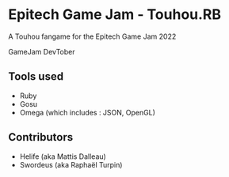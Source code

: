 # Epitech Game Jam - Touhou.RB
A Touhou fangame for the Epitech Game Jam 2022

GameJam DevTober

## Tools used
- Ruby
- Gosu
- Omega (which includes : JSON, OpenGL)

## Contributors
- Helife (aka Mattis Dalleau)
- Swordeus (aka Raphaël Turpin)
